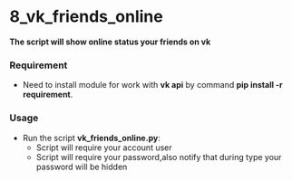 # 8_vk_friends_online


**The script will show online status your friends on vk**


### Requirement


- Need to install module for work with **vk api** by command **pip install -r requirement**.

### Usage


- Run the script **vk_friends_online.py**:
    - Script will require your account user
    - Script will require your password,also notify that during type your password will be hidden


